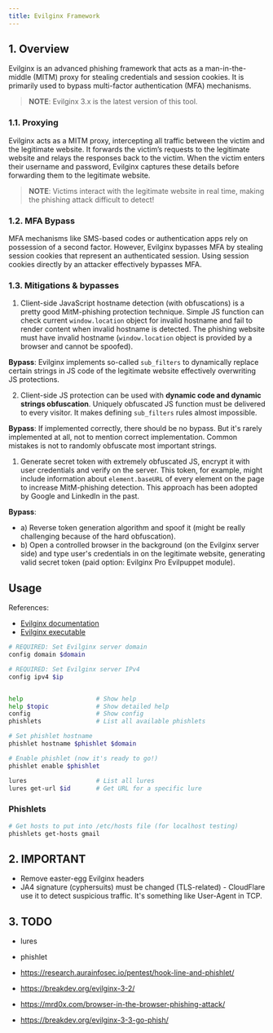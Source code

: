 ```yaml
---
title: Evilginx Framework
---
```


## 1. Overview

Evilginx is an advanced phishing framework that acts as a man-in-the-middle (MITM) proxy for stealing credentials and session cookies. It is primarily used to bypass multi-factor authentication (MFA) mechanisms.

> **NOTE**: Evilginx 3.x is the latest version of this tool.

### 1.1. Proxying

Evilginx acts as a MITM proxy, intercepting all traffic between the victim and the legitimate website. It forwards the victim’s requests to the legitimate website and relays the responses back to the victim. When the victim enters their username and password, Evilginx captures these details before forwarding them to the legitimate website.

> **NOTE**: Victims interact with the legitimate website in real time, making the phishing attack difficult to detect!

### 1.2. MFA Bypass

MFA mechanisms like SMS-based codes or authentication apps rely on possession of a second factor. However, Evilginx bypasses MFA by stealing session cookies that represent an authenticated session. Using session cookies directly by an attacker effectively bypasses MFA.

### 1.3. Mitigations & bypasses

1. Client-side JavaScript hostname detection (with obfuscations) is a pretty good MitM-phishing protection technique. Simple JS function can check current `window.location` object for invalid hostname and fail to render content when invalid hostname is detected. The phishing website must have invalid hostname (`window.location` object is provided by a browser and cannot be spoofed).

**Bypass**: Evilginx implements so-called `sub_filters` to dynamically replace certain strings in JS code of the legitimate website effectively overwriting  JS protections.

2. Client-side JS protection can be used with **dynamic code and dynamic strings obfuscation**. Uniquely obfuscated JS function must be delivered to every visitor. It makes defining `sub_filters` rules almost impossible.

**Bypass**: If implemented correctly, there should be no bypass. But it's rarely implemented at all, not to mention correct implementation. Common mistakes is not to randomly obfuscate most important strings.

1. Generate secret token with extremely obfuscated JS, encrypt it with user credentials and verify on the server. This token, for example, might include information about `element.baseURL` of every element on the page to increase MitM-phishing detection. This approach has been adopted by Google and LinkedIn in the past.

**Bypass**:

- a) Reverse token generation algorithm and spoof it (might be really challenging because of the hard obfuscation).
- b) Open a controlled browser in the background (on the Evilginx server side) and type user's credentials in on the legitimate website, generating valid secret token (paid option: Evilginx Pro Evilpuppet module).

## Usage

References:

- [Evilginx documentation](https://help.evilginx.com/)
- [Evilginx executable](https://github.com/kgretzky/evilginx2/releases/latest)

```bash
# REQUIRED: Set Evilginx server domain
config domain $domain

# REQUIRED: Set Evilginx server IPv4
config ipv4 $ip


help                    # Show help
help $topic             # Show detailed help
config                  # Show config
phishlets               # List all available phishlets

# Set phishlet hostname
phishlet hostname $phishlet $domain

# Enable phishlet (now it's ready to go!)
phishlet enable $phishlet

lures                   # List all lures
lures get-url $id       # Get URL for a specific lure
```

### Phishlets

```bash
# Get hosts to put into /etc/hosts file (for localhost testing)
phishlets get-hosts gmail
```

## 2. IMPORTANT

- Remove easter-egg Evilginx headers
- JA4 signature (cyphersuits) must be changed (TLS-related) - CloudFlare use it to detect suspicious traffic. It's something like User-Agent in TCP.

## 3. TODO

- lures
- phishlet

- https://research.aurainfosec.io/pentest/hook-line-and-phishlet/
- https://breakdev.org/evilginx-3-2/
- https://mrd0x.com/browser-in-the-browser-phishing-attack/
- https://breakdev.org/evilginx-3-3-go-phish/
